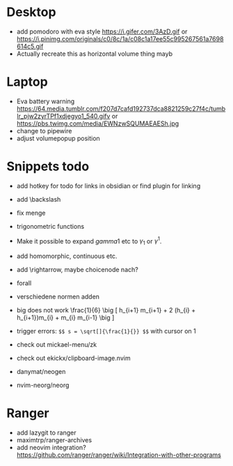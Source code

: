 # Desktop
+ add pomodoro with eva style https://i.gifer.com/3AzD.gif or https://i.pinimg.com/originals/c0/8c/1a/c08c1a17ee55c995267561a7698614c5.gif
+ Actually recreate this as horizontal volume thing mayb

# Laptop 
+ Eva battery warning https://64.media.tumblr.com/f207d7cafd192737dca8821259c27f4c/tumblr_pjw2zyrTPf1xdjegyo1_540.gifv or https://pbs.twimg.com/media/EWNzwSQUMAEAESh.jpg
+ change to pipewire
+ adjust volumepopup position


#  Snippets todo
+ add hotkey for todo for links in obsidian or find plugin for linking
+ add \backslash
+ fix menge
+ trigonometric functions
+ Make it possible to expand $gamma 1$ etc to $\gamma_1$ or $\gamma^1$.
+ add homomorphic, continuous etc. 
+ add \rightarrow, maybe choicenode nach?
+ forall
+ verschiedene normen adden

+ big does not work
\frac{1}{6} \big [ h_{i+1} m_{i+1} + 2 (h_{i} + h_{i+1})m_{i} + m_{i} m_{i-1} \big ]
+ trigger errors:
  `$$ s = \sqrt[]{\frac{1}{}} $$` with cursor on 1

+ check out mickael-menu/zk
+ check out ekickx/clipboard-image.nvim
+ danymat/neogen
+ nvim-neorg/neorg


# Ranger
+ add lazygit to ranger
+ maximtrp/ranger-archives
+ add neovim integration? https://github.com/ranger/ranger/wiki/Integration-with-other-programs

